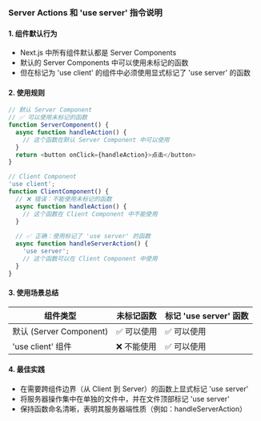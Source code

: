 ### Server Actions 和 'use server' 指令说明

#### 1. 组件默认行为
- Next.js 中所有组件默认都是 Server Components
- 默认的 Server Components 中可以使用未标记的函数
- 但在标记为 'use client' 的组件中必须使用显式标记了 'use server' 的函数

#### 2. 使用规则
```typescript
// 默认 Server Component
// ✅ 可以使用未标记的函数
function ServerComponent() {
  async function handleAction() {
    // 这个函数在默认 Server Component 中可以使用
  }
  return <button onClick={handleAction}>点击</button>
}

// Client Component
'use client';
function ClientComponent() {
  // ❌ 错误：不能使用未标记的函数
  async function handleAction() {
    // 这个函数在 Client Component 中不能使用
  }
  
  // ✅ 正确：使用标记了 'use server' 的函数
  async function handleServerAction() {
    'use server';
    // 这个函数可以在 Client Component 中使用
  }
}
```

#### 3. 使用场景总结
| 组件类型 | 未标记函数 | 标记 'use server' 函数 |
|---------|-----------|---------------------|
| 默认 (Server Component) | ✅ 可以使用 | ✅ 可以使用 |
| 'use client' 组件 | ❌ 不能使用 | ✅ 可以使用 |

#### 4. 最佳实践
- 在需要跨组件边界（从 Client 到 Server）的函数上显式标记 'use server'
- 将服务器操作集中在单独的文件中，并在文件顶部标记 'use server'
- 保持函数命名清晰，表明其服务器端性质（例如：handleServerAction）